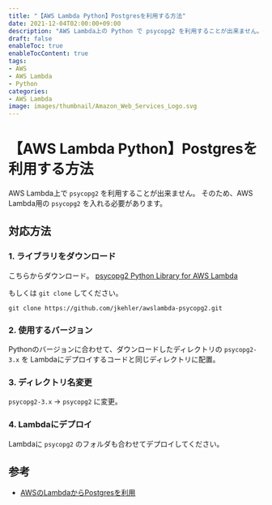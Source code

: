 ```yaml
---
title: "【AWS Lambda Python】Postgresを利用する方法"
date: 2021-12-04T02:00:00+09:00
description: "AWS Lambda上の Python で psycopg2 を利用することが出来ません。そのため、AWS Lambda用の psycopg2 を入れる必要があります。"
draft: false
enableToc: true
enableTocContent: true
tags: 
- AWS
- AWS Lambda
- Python
categories: 
- AWS Lambda
image: images/thumbnail/Amazon_Web_Services_Logo.svg
---
```


# 【AWS Lambda Python】Postgresを利用する方法
AWS Lambda上で `psycopg2` を利用することが出来ません。
そのため、AWS Lambda用の `psycopg2` を入れる必要があります。

## 対応方法

### 1. ライブラリをダウンロード
こちらからダウンロード。
<a href="https://github.com/jkehler/awslambda-psycopg2.git" target="_blank" rel="nofollow noopener">psycopg2 Python Library for AWS Lambda</a>

もしくは `git clone` してください。
```shell
git clone https://github.com/jkehler/awslambda-psycopg2.git
```

### 2. 使用するバージョン
Pythonのバージョンに合わせて、ダウンロードしたディレクトリの `psycopg2-3.x` を Lambdaにデプロイするコードと同じディレクトリに配置。

### 3. ディレクトリ名変更
`psycopg2-3.x` → `psycopg2` に変更。

### 4. Lambdaにデプロイ
Lambdaに `psycopg2` のフォルダも合わせてデプロイしてください。

## 参考
* <a href="https://opqrstuvcut.github.io/blog/posts/aws%E3%81%AElambda%E3%81%8B%E3%82%89postgres%E3%82%92%E5%88%A9%E7%94%A8/" target="_blank" rel="nofollow noopener">AWSのLambdaからPostgresを利用</a>

